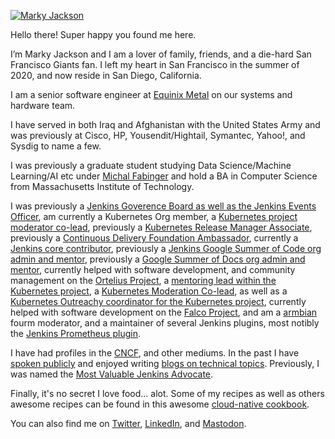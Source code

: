 [![Marky Jackson](https://i.ibb.co/zPzLYSB/IMG-0669.jpg)](https://github.com/markyjackson-taulia)

Hello there! Super happy you found me here.

I’m Marky Jackson and I am a lover of family, friends, and a die-hard San Francisco Giants fan. I left my heart in San Francisco in the summer of 2020, and now reside in San Diego, California.

I am a senior software engineer at [Equinix Metal](https://metal.equinix.com) on our systems and hardware team.

I have served in both Iraq and Afghanistan with the United States Army and was previously at Cisco, HP, Yousendit/Hightail, Symantec, Yahoo!, and Sysdig to name a few.

I was previously a graduate student studying Data Science/Machine Learning/AI etc under [Michal Fabinger](https://fabinger.webnode.com) and hold a BA in Computer Science from Massachusetts Institute of Technology.

I was previously a [Jenkins Goverence Board as well as the Jenkins Events Officer](https://groups.google.com/g/jenkinsci-dev/c/JusGlXCwbx0/m/2yHT3BFcAAAJ), am currently a Kubernetes Org member, a [Kubernetes project moderator co-lead](https://github.com/kubernetes/community/pull/5783#issuecomment-841935980), previously a [Kubernetes Release Manager Associate](https://github.com/markyjackson-taulia/sig-release/blob/master/release-managers.md), previously a [Continuous Delivery Foundation Ambassador](https://cd.foundation/ambassador-program-overview-application/community-ambassador-cohort20/), currently a [Jenkins core contributor](https://www.jenkins.io/blog/authors/markyjackson-taulia/), previously a [Jenkins Google Summer of Code org admin and mentor](https://www.jenkins.io/sigs/gsoc/), previously a [Google Summer of Docs org admin and mentor](https://www.jenkins.io/sigs/docs/gsod/), currently helped with software development, and community management on the [Ortelius Project](https://ortelius.io), a [mentoring lead within the Kubernetes project](https://github.com/kubernetes/community/blob/master/mentoring/OWNERS#L6), a [Kubernetes Moderation Co-lead](https://github.com/kubernetes/community/blob/master/communication/moderators.md), as well as a [Kubernetes Outreachy coordinator for the Kubernetes project](https://www.outreachy.org/communities/cfp/kubernetes/), currently helped with software development on the [Falco Project](https://falco.org), and am a [armbian](https://www.armbian.com) fourm moderator, and a maintainer of several Jenkins plugins, most notibly the [Jenkins Prometheus plugin](https://github.com/jenkinsci/prometheus-plugin).

I have had profiles in the [CNCF](https://www.cncf.io/blog/2020/02/18/why-i-contribute-to-the-open-source-community-and-you-should-too/), and other mediums. In the past I have  [spoken publicly](https://www.youtube.com/watch?v=h4hKSXjCqyI) and enjoyed writing [blogs on technical topics](https://cd.foundation/blog/2020/05/29/mlops-an-introduction/). Previously, I was named the [Most Valuable Jenkins Advocate](https://www.businesswire.com/news/home/20200924005128/en/DevOps-World-2020-Award-Winners-Announced).

Finally, it's no secret I love food... alot. Some of my recipes as well as others awesome recipes can be found in this awesome [cloud-native cookbook](https://github.com/cncf/cloud-native-community-cookbook). 

You can also find me on [Twitter](https://twitter.com/markyjackson5), [LinkedIn](https://www.linkedin.com/in/markyjackson5/), and [Mastodon](https://floss.social/@markyjackson).
